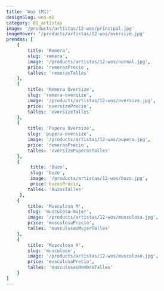 ```yaml
---
title: 'Wos (M1)'
designSlug: wos-m1
category: 01_artistas
image: '/products/artistas/12-wos/principal.jpg'
imageHover: '/products/artistas/12-wos/oversize.jpg'
prendas: [
    {   
        title: 'Remera',
        slug: 'remera',          
        image: '/products/artistas/12-wos/normal.jpg',
        price: 'remerasPrecio',
        talles: 'remerasTalles'
    },
    {
        title: 'Remera Oversize',
        slug: 'remera-oversize',
        image: '/products/artistas/12-wos/oversize.jpg',
        price: 'oversizePrecio',
        talles: 'oversizeTalles'
    },
    {
        title: 'Pupera Oversize',
        slug: 'pupera-oversize',
        image: '/products/artistas/12-wos/pupera.jpg',
        price: 'remerasPrecio',
        talles: 'oversizePuperasTalles'
    },
    {
         title: 'Buzo',
         slug: 'buzo',
         image: '/products/artistas/12-wos/buzo.jpg',
         price: buzosPrecio,
        talles: 'BuzosTalles'
     },
    {
        title: 'Musculosa M',
        slug: 'musculosa-mujer',
        image: '/products/artistas/12-wos/musculosa.jpg',
        price: 'musculosaPrecio',
        talles: 'musculosasMujerTalles'
    },
    {
        title: 'Musculosa H',
        slug: 'musculoso',
        image: '/products/artistas/12-wos/musculoso.jpg',
        price: 'musculosaPrecio',
        talles: 'musculosasHombreTalles'
    }
]
---
```

